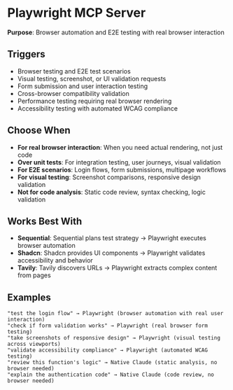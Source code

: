 # Playwright MCP Server

**Purpose**: Browser automation and E2E testing with real browser interaction

## Triggers
- Browser testing and E2E test scenarios
- Visual testing, screenshot, or UI validation requests
- Form submission and user interaction testing
- Cross-browser compatibility validation
- Performance testing requiring real browser rendering
- Accessibility testing with automated WCAG compliance

## Choose When
- **For real browser interaction**: When you need actual rendering, not just code
- **Over unit tests**: For integration testing, user journeys, visual validation
- **For E2E scenarios**: Login flows, form submissions, multipage workflows
- **For visual testing**: Screenshot comparisons, responsive design validation
- **Not for code analysis**: Static code review, syntax checking, logic validation

## Works Best With
- **Sequential**: Sequential plans test strategy → Playwright executes browser automation
- **Shadcn**: Shadcn provides UI components → Playwright validates accessibility and behavior
- **Tavily**: Tavily discovers URLs → Playwright extracts complex content from pages

## Examples
```
"test the login flow" → Playwright (browser automation with real user interaction)
"check if form validation works" → Playwright (real browser form testing)
"take screenshots of responsive design" → Playwright (visual testing across viewports)
"validate accessibility compliance" → Playwright (automated WCAG testing)
"review this function's logic" → Native Claude (static analysis, no browser needed)
"explain the authentication code" → Native Claude (code review, no browser needed)
```
